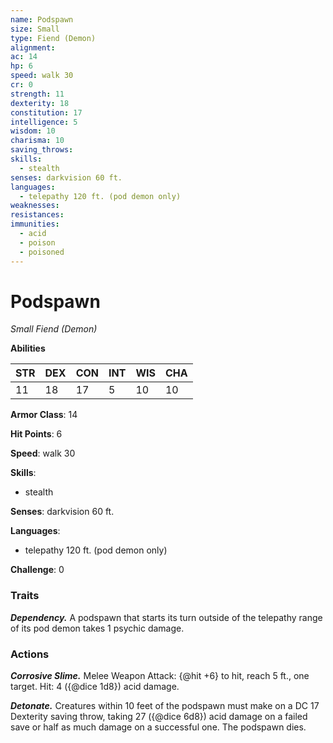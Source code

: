 ```yaml
---
name: Podspawn
size: Small
type: Fiend (Demon)
alignment: 
ac: 14
hp: 6
speed: walk 30
cr: 0
strength: 11
dexterity: 18
constitution: 17
intelligence: 5
wisdom: 10
charisma: 10
saving_throws:
skills:
  - stealth
senses: darkvision 60 ft.
languages:
  - telepathy 120 ft. (pod demon only)
weaknesses:
resistances:
immunities:
  - acid
  - poison
  - poisoned
---
```


# Podspawn

*Small Fiend (Demon)*

**Abilities**

| STR | DEX | CON | INT | WIS | CHA |
| --- | --- | --- | --- | --- | --- |
| 11 | 18 | 17 | 5 | 10 | 10 |

**Armor Class**: 14

**Hit Points**: 6

**Speed**: walk 30

**Skills**:
  - stealth

**Senses**: darkvision 60 ft.

**Languages**:
  - telepathy 120 ft. (pod demon only)

**Challenge**: 0

### Traits
***Dependency.*** A podspawn that starts its turn outside of the telepathy range of its pod demon takes 1 psychic damage.

### Actions
***Corrosive Slime.*** Melee Weapon Attack: {@hit +6} to hit, reach 5 ft., one target. Hit: 4 ({@dice 1d8}) acid damage.

***Detonate.*** Creatures within 10 feet of the podspawn must make on a DC 17 Dexterity saving throw, taking 27 ({@dice 6d8}) acid damage on a failed save or half as much damage on a successful one. The podspawn dies.

